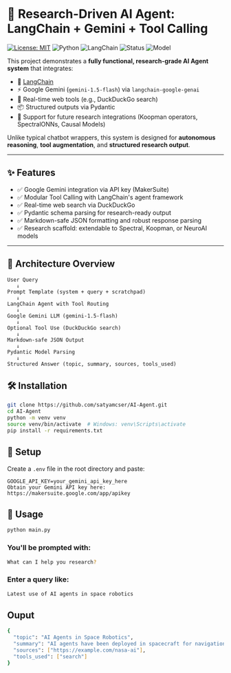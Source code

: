 # 🧠 Research-Driven AI Agent: LangChain + Gemini + Tool Calling

[![License: MIT](https://img.shields.io/badge/license-MIT-blue.svg)](LICENSE)
![Python](https://img.shields.io/badge/python-3.10%2B-blue.svg)
![LangChain](https://img.shields.io/badge/langchain-0.1.0%2B-yellowgreen)
![Status](https://img.shields.io/badge/status-active-brightgreen)
![Model](https://img.shields.io/badge/model-gemini--1.5--flash-blue)

This project demonstrates a **fully functional, research-grade AI Agent system** that integrates:

- 🧠 [LangChain](https://www.langchain.com/)
- ⚡ Google Gemini (`gemini-1.5-flash`) via `langchain-google-genai`
- 🔧 Real-time web tools (e.g., DuckDuckGo search)
- 📦 Structured outputs via Pydantic
- 🧪 Support for future research integrations (Koopman operators, SpectralONNs, Causal Models)

Unlike typical chatbot wrappers, this system is designed for **autonomous reasoning**, **tool augmentation**, and **structured research output**.

---

## ✨ Features

- ✅ Google Gemini integration via API key (MakerSuite)
- ✅ Modular Tool Calling with LangChain's agent framework
- ✅ Real-time web search via DuckDuckGo
- ✅ Pydantic schema parsing for research-ready output
- ✅ Markdown-safe JSON formatting and robust response parsing
- ✅ Research scaffold: extendable to Spectral, Koopman, or NeuroAI models

---

## 📐 Architecture Overview

```text
User Query
   ↓
Prompt Template (system + query + scratchpad)
   ↓
LangChain Agent with Tool Routing
   ↓
Google Gemini LLM (gemini-1.5-flash)
   ↓
Optional Tool Use (DuckDuckGo search)
   ↓
Markdown-safe JSON Output
   ↓
Pydantic Model Parsing
   ↓
Structured Answer (topic, summary, sources, tools_used)
```

## 🛠️ Installation

```bash
git clone https://github.com/satyamcser/AI-Agent.git
cd AI-Agent
python -m venv venv
source venv/bin/activate  # Windows: venv\Scripts\activate
pip install -r requirements.txt
```

## 🔐 Setup

Create a `.env` file in the root directory and paste:

```env
GOOGLE_API_KEY=your_gemini_api_key_here
Obtain your Gemini API key here: https://makersuite.google.com/app/apikey
```
## 🚀 Usage

```bash
python main.py
```
### You'll be prompted with:
```bash
What can I help you research?
```
### Enter a query like:
```bash
Latest use of AI agents in space robotics
```
## Ouput
```bash
{
  "topic": "AI Agents in Space Robotics",
  "summary": "AI agents have been deployed in spacecraft for navigation, autonomous decision-making, anomaly detection, and multi-agent coordination.",
  "sources": ["https://example.com/nasa-ai"],
  "tools_used": ["search"]
}
```

